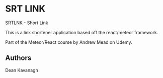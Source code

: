 # SRT LINK

SRTLNK - Short Link

This is a link shortener application based off the react/meteor framework.

Part of the Meteor/React course by Andrew Mead on Udemy.

## Authors

Dean Kavanagh
